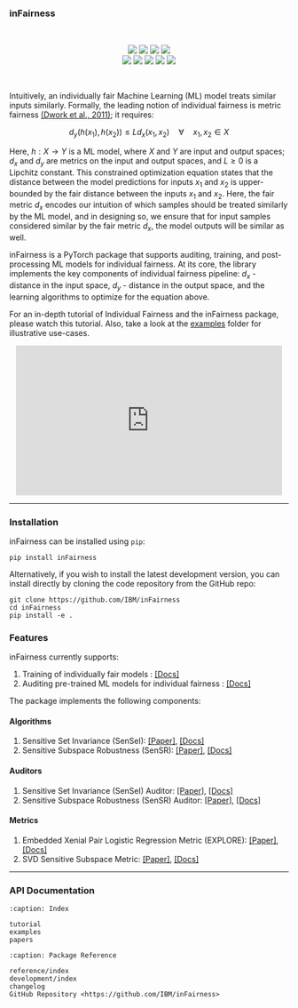 ### inFairness

<br />

<p align="center">
   <a href="https://pypi.org/project/infairness"><img src="https://img.shields.io/pypi/v/infairness?color=important&label=pypi%20package"></a>
   <a href="https://github.com/IBM/inFairness"><img src="https://img.shields.io/badge/code-GitHub-informational?logo=github"></a>
   <a href="https://github.com/IBM/inFairness/tree/main/examples"><img src="https://img.shields.io/badge/example-notebooks-red?logo=jupyter"></a>
   <a href="https://ibm.github.io/inFairness"><img src="https://img.shields.io/badge/documentation-up-green?logo=GitBook"></a>
   <br/>
   <a href="https://app.travis-ci.com/IBM/inFairness"><img src="https://app.travis-ci.com/IBM/inFairness.svg?branch=main"></a>
   <a href="https://pepy.tech/project/infairness"><img src="https://pepy.tech/badge/infairness"></a>
   <a href="https://www.python.org/"><img src="https://img.shields.io/badge/python-3.8+-blue?logo=python"></a>
   <a href="https://opensource.org/licenses/Apache-2.0"><img src="https://img.shields.io/badge/license-Apache-yellow"></a>
   <a href="https://github.com/psf/black"><img src="https://img.shields.io/badge/code%20style-black-000000.svg"></a>
</p>

<br />

Intuitively, an individually fair Machine Learning (ML) model treats similar inputs similarly. Formally, the leading notion of individual fairness is metric fairness [(Dwork et al., 2011)](https://dl.acm.org/doi/abs/10.1145/2090236.2090255); it requires:

$$ d_y (h(x_1), h(x_2)) \leq L d_x(x_1, x_2) \quad \forall \quad x_1, x_2 \in X $$

Here, $h: X \rightarrow Y$ is a ML model, where $X$ and $Y$ are input and output spaces; $d_x$ and $d_y$ are metrics on the input and output spaces, and $L \geq 0$ is a Lipchitz constant. This constrained optimization equation states that the distance between the model predictions for inputs $x_1$ and $x_2$ is upper-bounded by the fair distance between the inputs $x_1$ and $x_2$. Here, the fair metric $d_x$ encodes our intuition of which samples should be treated similarly by the ML model, and in designing so, we ensure that for input samples considered similar by the fair metric $d_x$, the model outputs will be similar as well.

inFairness is a PyTorch package that supports auditing, training, and post-processing ML models for individual fairness. At its core, the library implements the key components of individual fairness pipeline: $d_x$ - distance in the input space, $d_y$ - distance in the output space, and the learning algorithms to optimize for the equation above.

For an in-depth tutorial of Individual Fairness and the inFairness package, please watch this tutorial. Also, take a look at the [examples](https://github.com/IBM/inFairness/tree/main/examples) folder for illustrative use-cases.

<p align="center">
<iframe width="480" height="270" src="https://video.ibm.com/embed/recorded/131932983" scrolling="no" allowfullscreen webkitallowfullscreen frameborder="0" style="border: 0 none transparent;"></iframe>
</p>


----------------


### Installation

inFairness can be installed using `pip`:

```
pip install inFairness
```


Alternatively, if you wish to install the latest development version, you can install directly by cloning the code repository from the GitHub repo:

```
git clone https://github.com/IBM/inFairness
cd inFairness
pip install -e .
```


### Features


inFairness currently supports:

1. Training of individually fair models : [[Docs]](https://ibm.github.io/inFairness/reference/algorithms.html)
2. Auditing pre-trained ML models for individual fairness : [[Docs]](https://ibm.github.io/inFairness/reference/auditors.html)

The package implements the following components:

#### Algorithms

1. Sensitive Set Invariance (SenSeI): [[Paper]](https://arxiv.org/abs/2006.14168), [[Docs]](https://ibm.github.io/inFairness/reference/algorithms.html#sensei-sensitive-set-invariance)
2. Sensitive Subspace Robustness (SenSR): [[Paper]](https://arxiv.org/abs/1907.00020), [[Docs]](https://ibm.github.io/inFairness/reference/algorithms.html#sensr-sensitive-subspace-robustness)

#### Auditors

1. Sensitive Set Invariance (SenSeI) Auditor: [[Paper]](https://arxiv.org/abs/2006.14168), [[Docs]](https://ibm.github.io/inFairness/reference/auditors.html#sensei-auditor)
2. Sensitive Subspace Robustness (SenSR) Auditor: [[Paper]](https://arxiv.org/abs/1907.00020), [[Docs]](https://ibm.github.io/inFairness/reference/auditors.html#sensr-auditor)

#### Metrics

1. Embedded Xenial Pair Logistic Regression Metric (EXPLORE): [[Paper]](https://proceedings.mlr.press/v119/mukherjee20a.html), [[Docs]](https://ibm.github.io/inFairness/reference/distances.html#explore-embedded-xenial-pairs-logistic-regression)
2. SVD Sensitive Subspace Metric: [[Paper]](https://arxiv.org/abs/1907.00020), [[Docs]](https://ibm.github.io/inFairness/reference/distances.html#svd-sensitive-subspace)

----------

### API Documentation

```{toctree}
:caption: Index

tutorial
examples
papers
```

```{toctree}
:caption: Package Reference

reference/index
development/index
changelog
GitHub Repository <https://github.com/IBM/inFairness>
```

